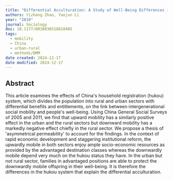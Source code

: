```yaml
---
title: "Differential Acculturation: A Study of Well-Being Differences in Intergenerational Social Mobility between Rural and Urban China"
authors: Yizhang Zhao, Yaojun Li
year: "2019"
journal: Sociology
doi: 10.1177/0038038518818405
tags:
  - mobility
  - China
  - urban-rural
  - methods/DMM
date created: 2024-12-17
date modified: 2024-12-17
---
```


## Abstract

This article examines the effects of China's household registration (hukou) system, which divides the population into rural and urban sectors with differential benefits and entitlements, on the link between intergenerational social mobility and people's well-being. Using China General Social Surveys of 2005 and 2011, we find that upward mobility has a similarly positive effect in the urban and the rural sectors but downward mobility has a markedly negative effect chiefly in the rural sector. We propose a thesis of 'asymmetrical permeability' to account for the findings. In the context of rapid economic development and staggering institutional reform, the upwardly mobile in both sectors enjoy ample socio-economic resources as provided by the advantaged destination classes whereas the downwardly mobile depend very much on the hukou status they have. In the urban but not rural sector, families in advantaged positions are able to protect the downwardly mobile offspring in their well-being. It is therefore the differences in the hukou system that explain the differential acculturation.
